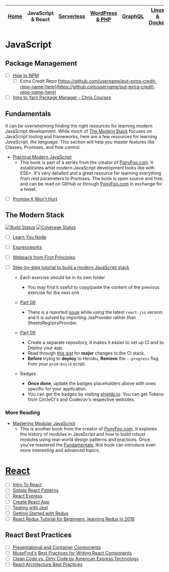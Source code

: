 | [Home](README.md) | JavaScript & React | [Serverless](serverless.md) | [WordPress & PHP](wordpress.md) | [GraphQL](graphql.md) | [Linux & Docker](linux.md) | [CSS](css.md) |
| ----------------- | ------------------ | --------------------------- | ------------------------------- | --------------------- | -------------------------- | ------------- |


# JavaScript

## Package Management

* [ ] [How to NPM](https://github.com/workshopper/how-to-npm)
  * [ ] Extra Credit Repo [https://github.com/username/put-extra-credit-repo-name-here](https://github.com/username/put-extra-credit-repo-name-here)
* [ ] [Intro to Yarn Package Manager - Chris Courses](https://www.youtube.com/watch?v=7n467QmiANM)

## Fundamentals

It can be overwhelming finding the right resources for learning modern JavaScript development. While much of [The Modern Stack](#the-modern-stack) focuses on JavaScript tooling and frameworks, here are a few resources for learning _JavaScript, the language_. This section will help you master features like Classes, Promises, and flow control.

* [Practical Modern JavaScript](https://github.com/mjavascript/practical-modern-javascript)
  * This book is part of a series from the creator of [PonyFoo.com](https://ponyfoo.com/books). It establishes what modern JavaScript development looks like with ES6+. It's very detailed and a great resource for learning everything from rest parameters to Promises. The book is open source and free, and can be read on GitHub or through [PonyFoo.com](https://ponyfoo.com/books) in exchange for a tweet.
* [ ] [Promise It Won't Hurt](https://github.com/stevekane/promise-it-wont-hurt)

## The Modern Stack

[![Build Status](https://img.shields.io/circleci/token/YOUR_TOKEN/project/github/USER/REPO/BRANCH.svg?style=flat-square)](https://circleci.com/USER/REPO/tree/BRANCH) [![Coverage Status](https://img.shields.io/codecov/c/token/YOUR_TOKEN/github/USER/REPO/BRANCH.svg?style=flat-square)](https://codecov.io/USER/REPO/branch/BRANCH)

* [ ] [Learn You Node](https://github.com/workshopper/learnyounode)
* [ ] [Expressworks](https://github.com/azat-co/expressworks)
* [ ] [Webpack from First Principles](https://www.youtube.com/watch?v=WQue1AN93YU)
* [ ] [Step-by-step tutorial to build a modern JavaScript stack](https://github.com/verekia/js-stack-from-scratch)

  * Each exercise should be in its own folder
    * You may find it useful to copy/paste the content of the previous exercise for the next one
  * [Part 08](https://github.com/verekia/js-stack-from-scratch/blob/master/tutorial/08-bootstrap-jss.md)

    * There is a reported [issue](https://github.com/verekia/js-stack-from-scratch/issues/243) while using the latest `react-jss` version and it is solved by importing JssProvider rather than SheetsRegistryProvider.

  * [Part 09](https://github.com/verekia/js-stack-from-scratch/blob/master/tutorial/09-travis-coveralls-heroku.md)

    * Create a separate repository, it makes it easier to set up CI and to Deploy your app.
    * Read through [this gist](https://gist.github.com/Faultless/cbb014364dc1a5440ab6473a9a3608ab) for **major** changes to the CI stack.
    * **Before** trying to **deploy** to Heroku, **Remove** the `--progress` flag from your `prod:build` script.

  * Badges
    * **Once done**, update the badges placeholders above with ones specific for your application.
    * You can get the badges by visiting [shields.io](http://shields.io/). You can get Tokens from CircleCI's and Codecov's respective websites.

### More Reading

* [Mastering Modular JavaScript](https://github.com/mjavascript/mastering-modular-javascript)
  * This is another book from the creator of [PonyFoo.com](https://ponyfoo.com/books). It explores the history of modules in JavaScript and how to build robust modules using real-world design patterns and practices. Once you've mastered the [Fundamentals](#fundamentals), this book can introduce even more interesting and advanced topics.

# [React](https://facebook.github.io/react/)

* [ ] [Intro To React](https://facebook.github.io/react/tutorial/tutorial.html)
* [ ] [Simple React Patterns](http://lucasmreis.github.io/blog/simple-react-patterns/)
* [ ] [React Express](http://www.react.express/)
* [ ] [Create React App](https://github.com/facebookincubator/create-react-app)
* [ ] [Testing with Jest](https://facebook.github.io/jest/docs/tutorial-react.html)
* [ ] [Getting Started with Redux](https://egghead.io/courses/getting-started-with-redux)
* [ ] [React Redux Tutorial for Beginners, learning Redux in 2018](https://dev.to/valentinogagliardi/react-redux-tutorial-for-beginners-learning-redux-in-2018-13hj)

## React Best Practices

* [ ] [Presentational and Container Components](https://medium.com/@dan_abramov/smart-and-dumb-components-7ca2f9a7c7d0)
* [ ] [MuseFind's](https://musefind.com/) [Best Practices for Writing React Components](https://engineering.musefind.com/our-best-practices-for-writing-react-components-dec3eb5c3fc8)
* [ ] [Clean Code vs. Dirty Code by American Express Technology](https://americanexpress.io/clean-code-dirty-code/)
* [ ] [React Architecture Best Practices](https://www.sitepoint.com/react-architecture-best-practices/)